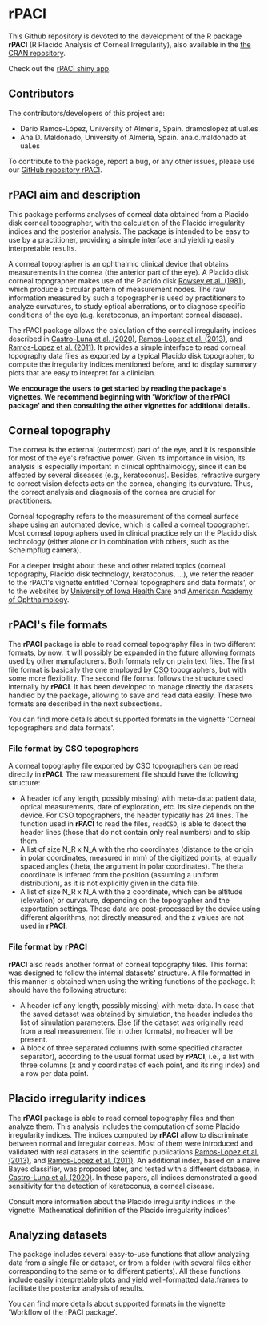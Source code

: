 # rPACI

  This Github repository is devoted to the development of the R package **rPACI** (R Placido Analysis of Corneal Irregularity), also available in the [the CRAN repository](https://cran.r-project.org/package=rPACI).
  
  Check out the [rPACI shiny app](https://admaldonado.shinyapps.io/rpaci).

  ## Contributors
  The contributors/developers of this project are:
  * Darío Ramos-López, University of Almería, Spain. dramoslopez at ual.es
  * Ana D. Maldonado, University of Almería, Spain. ana.d.maldonado at ual.es
  
  To contribute to the package, report a bug, or any other issues, please use our [GitHub repository rPACI](https://github.com/dariorlual/rPACI).

  ## rPACI aim and description
  
  This package performs analyses of corneal data obtained from a Placido disk corneal topographer, with the calculation of the Placido irregularity indices and the posterior analysis. The package is intended to be easy to use by a practitioner, providing a simple interface and yielding easily interpretable results.
  
  A corneal topographer is an ophthalmic clinical device that obtains measurements in the cornea (the anterior part of the eye). A Placido disk corneal topographer makes use of the Placido disk [Rowsey et al. (1981)](https://doi.org/10.1001/archopht.1981.03930011093022), which produce a circular pattern of measurement nodes. The raw information measured by such a topographer is used by practitioners to analyze curvatures, to study optical aberrations, or to diagnose specific conditions of the eye (e.g. keratoconus, an important corneal disease). 
  
  The rPACI package allows the calculation of the corneal irregularity indices described in [Castro-Luna et al. (2020)](https://doi.org/10.1016%2Fj.clae.2019.12.006), [Ramos-Lopez et al. (2013)](https://doi.org/10.1097%2FOPX.0b013e3182843f2a), and [Ramos-Lopez et al. (2011)](https://doi.org/10.1097/opx.0b013e3182279ff8). It provides a simple interface to read corneal topography data files as exported by a typical Placido disk topographer, to compute the irregularity indices mentioned before, and to display summary plots that are easy to interpret for a clinician.

  **We encourage the users to get started by reading the package's vignettes. We recommend beginning with 'Workflow of the rPACI package' and then consulting the other vignettes for additional details.**
  
  ## Corneal topography
  
  The cornea is the external (outermost) part of the eye, and it is responsible for most of the eye's refractive power. Given its importance in vision, its analysis is especially important in clinical ophthalmology, since it can be affected by several diseases (e.g., keratoconus). Besides, refractive surgery to correct vision defects acts on the cornea, changing its curvature. Thus, the correct analysis and diagnosis of the cornea are crucial for practitioners. 
  
  Corneal topography refers to the measurement of the corneal surface shape using an automated device, which is called a corneal topographer. Most corneal topographers used in clinical practice rely on the Placido disk technology (either alone or in combination with others, such as the Scheimpflug camera).

  For a deeper insight about these and other related topics (corneal topography, Placido disk technology, keratoconus, ...), we refer the reader to the rPACI's vignette entitled 'Corneal topographers and data formats', or to the websites by [University of Iowa Health Care](https://webeye.ophth.uiowa.edu/eyeforum/tutorials/Corneal-Imaging/Index.htm) and [American Academy of Ophthalmology](https://eyewiki.aao.org/Corneal_Topography).
  
  ## rPACI's file formats
  
  The **rPACI** package is able to read corneal topography files in two different formats, by now. It will possibly be expanded in the future allowing formats used by other manufacturers. Both formats rely on plain text files. The first file format is basically the one employed by [CSO](https://www.csoitalia.it) topographers, but with some more flexibility. The second file format follows the structure used internally by **rPACI**. It has been developed to manage directly the datasets handled by the package, allowing to save and read data easily. These two formats are described in the next subsections.
  
  You can find more details about supported formats in the vignette 'Corneal topographers and data formats'.	
  
  ### File format by CSO topographers
	
  A corneal topography file exported by CSO topographers can be read directly in **rPACI**. The raw measurement file should have the following structure:

  * A header (of any length, possibly missing) with meta-data: patient data, optical measurements, date of exploration, etc. Its size depends on the device. For CSO topographers, the header typically has 24 lines. The function used in **rPACI** to read the files, `readCSO`, is able to detect the header lines (those that do not contain only real numbers) and to skip them.
  * A list of size N_R x N_A with the rho coordinates (distance to the origin in polar coordinates, measured in mm) of the digitized points, at equally spaced angles (theta, the argument in polar coordinates). The theta coordinate is inferred from the position (assuming a uniform distribution), as it is not explicitly given in the data file.
  * A list of size N_R x N_A with the z coordinate, which can be altitude (elevation) or curvature, depending on the topographer and the exportation settings. These data are post-processed by the device using different algorithms, not directly measured, and the z values are not used in **rPACI**.
	
  ### File format by rPACI
	
  **rPACI** also reads another format of corneal topography files. This format was designed to follow the internal datasets' structure. A file formatted in this manner is obtained when using the writing functions of the package. It should have the following structure:	
		
  * A header (of any length, possibly missing) with meta-data. In case that the saved dataset was obtained by simulation, the header includes the list of simulation parameters. Else (if the dataset was originally read from a real measurement file in other formats), no header will be present.
  * A block of three separated columns (with some specified character separator), according to the usual format used by **rPACI**, i.e., a list with three columns (x and y coordinates of each point, and its ring index) and a row per data point.
  
  ## Placido irregularity indices
  
  The **rPACI** package is able to read corneal topography files and then analyze them. This analysis includes the computation of some Placido irregularity indices. The indices computed by **rPACI** allow to discriminate between normal and irregular corneas. Most of them were introduced and validated with real datasets in the scientific publications [Ramos-Lopez et al. (2013)](https://doi.org/10.1097%2FOPX.0b013e3182843f2a), and [Ramos-Lopez et al. (2011)](https://doi.org/10.1097/opx.0b013e3182279ff8). An additional index, based on a naive Bayes classifier, was proposed later, and tested with a different database, in [Castro-Luna et al. (2020)](https://doi.org/10.1016%2Fj.clae.2019.12.006). In these papers, all indices demonstrated a good sensitivity for the detection of keratoconus, a corneal disease.
		
  Consult more information about the Placido irregularity indices in the vignette 'Mathematical definition of the Placido irregularity indices'.	
		
  ## Analyzing datasets 
  
  The package includes several easy-to-use functions that allow analyzing data from a single file or dataset, or from a folder (with several files either corresponding to the same or to different patients). All these functions include easily interpretable plots and yield well-formatted data.frames to facilitate the posterior analysis of results.
		
  You can find more details about supported formats in the vignette 'Workflow of the rPACI package'.	
